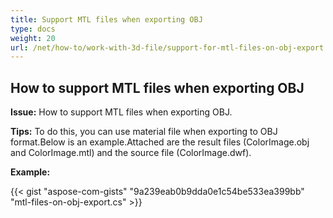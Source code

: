 ```yaml
---
title: Support MTL files when exporting OBJ
type: docs
weight: 20
url: /net/how-to/work-with-3d-file/support-for-mtl-files-on-obj-export
---
```



## **How to support MTL files when exporting OBJ**

**Issue:** How to support MTL files when exporting OBJ.

**Tips:** To do this, you can use material file when exporting to OBJ format.Below is an example.Attached are the result files (ColorImage.obj and ColorImage.mtl) and the source file (ColorImage.dwf).

**Example:**

{{< gist "aspose-com-gists" "9a239eab0b9dda0e1c54be533ea399bb" "mtl-files-on-obj-export.cs" >}}